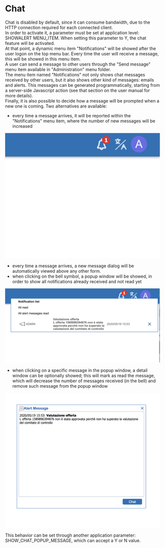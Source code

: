 # Chat

Chat is disabled by default, since it can consume bandwidth, due to the HTTP connection required for each connected client.  
In order to activate it, a parameter must be set at application level: SHOWALERT MENU\_ITEM. When setting this parameter to Y, the chat feature will be activated.  
At that point, a dynamic menu item "Notifications" will be showed after the user logon on the top menu bar. Every time the user will receive a message, this will be showed in this menu item.  
A user can send a message to other users through the "Send message" menu item available in "Administration" menu folder.  
The menu item named "Notifications" not only shows chat messages received by other users, but it also shows other kind of messages: emails and alerts. This messages can be generated programmatically, starting from a server-side Javascript action \(see that section on the user manual for more details\).  
Finally, it is also possible to decide how a message will be prompted when a new one is coming. Two alternatives are available:

* every time a message arrives, it will be reported within the "Notifications" menu item, where the number of new messages will be increased

![](../../../../.gitbook/assets/schermata-2020-05-26-alle-09.50.36.png)

* every time a message arrives, a new message dialog will be automatically viewed above any other form.
* when clicking on the bell symbol, a popup window will be showed, in order to show all notifications already received and not read yet

![](../../../../.gitbook/assets/schermata-2020-05-26-alle-09.50.45.png)

* when clicking on a specific message in the popup window, a detail window can be optionally showed; this will mark as read the message, which will decrease the number of messages received \(in the bell\) and remove such message from the popup window

![](../../../../.gitbook/assets/schermata-2020-05-26-alle-09.50.52.png)

This behavior can be set through another application parameter: SHOW\_CHAT\_POPUP\_MESSAGE, which can accept a Y or N value.

